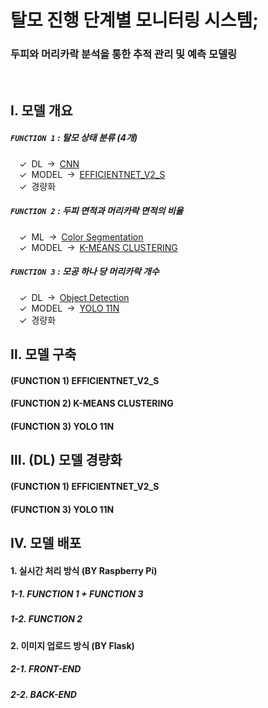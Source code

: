 # **탈모 진행 단계별 모니터링 시스템;**
### **두피와 머리카락 분석을 통한 추적 관리 및 예측 모델링**
&nbsp;
## **Ⅰ. 모델 개요**
##### **`FUNCTION 1` : 탈모 상태 분류 (4개)**
&ensp;&ensp;✓&ensp;DL&ensp;&rarr;&ensp;<u>CNN</u>  
&ensp;&ensp;✓&ensp;MODEL&ensp;&rarr;&ensp;<u>EFFICIENTNET_V2_S</u>  
&ensp;&ensp;✓&ensp;경량화
##### **`FUNCTION 2` : 두피 면적과 머리카락 면적의 비율**
&ensp;&ensp;✓&ensp;ML&ensp;&rarr;&ensp;<u>Color Segmentation</u>  
&ensp;&ensp;✓&ensp;MODEL&ensp;&rarr;&ensp;<u>K-MEANS CLUSTERING</u>
##### **`FUNCTION 3` : 모공 하나 당 머리카락 개수**
&ensp;&ensp;✓&ensp;DL&ensp;&rarr;&ensp;<u>Object Detection</u>  
&ensp;&ensp;✓&ensp;MODEL&ensp;&rarr;&ensp;<u>YOLO 11N</u>  
&ensp;&ensp;✓&ensp;경량화
## **Ⅱ. 모델 구축**
#### **(FUNCTION 1) EFFICIENTNET_V2_S**
#### **(FUNCTION 2) K-MEANS CLUSTERING**
#### **(FUNCTION 3) YOLO 11N**
## **Ⅲ. (DL) 모델 경량화**
#### **(FUNCTION 1) EFFICIENTNET_V2_S**
#### **(FUNCTION 3) YOLO 11N**
## **Ⅳ. 모델 배포**
#### **1. 실시간 처리 방식 (BY Raspberry Pi)**
##### **1-1. FUNCTION 1 + FUNCTION 3**
##### **1-2. FUNCTION 2**
#### **2. 이미지 업로드 방식 (BY Flask)**
##### **2-1. FRONT-END**
##### **2-2. BACK-END**